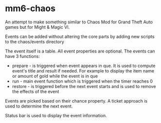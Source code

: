 # mm6-chaos

An attempt to make something similar to Chaos Mod for Grand Theft Auto games but for Might & Magic VI.

Events can be added without altering the core parts by adding new scripts to the chaos/events directory

The event itself is a table.
All event properties are optional.
The events can have 3 functions:

  * prepare - is triggered when event appears in que. It is used to compute event's title and result if needed. For example to display the item name or amount of gold while the event is in que
  * run - main event function which is triggered when the timer reaches 0
  * restore - is triggered before the next event starts and is used to remove the effects of the event

Events are picked based on their chance property. A ticket approach is used to determine the next event.

Status bar is used to display the event information.

